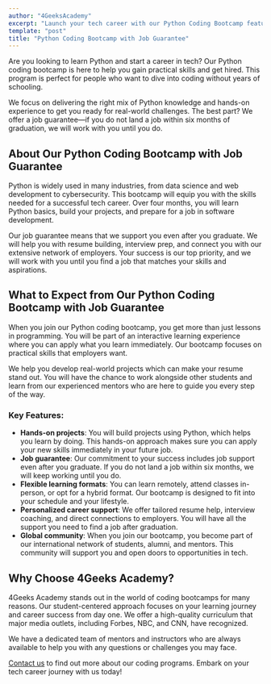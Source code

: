 ```yaml
---
author: "4GeeksAcademy"
excerpt: "Launch your tech career with our Python Coding Bootcamp featuring hands-on projects, job guarantee, and flexible learning options."
template: "post"
title: "Python Coding Bootcamp with Job Guarantee"
---
```


Are you looking to learn Python and start a career in tech? Our Python coding bootcamp is here to help you gain practical skills and get hired. This program is perfect for people who want to dive into coding without years of schooling.

We focus on delivering the right mix of Python knowledge and hands-on experience to get you ready for real-world challenges. The best part? We offer a job guarantee—if you do not land a job within six months of graduation, we will work with you until you do.

## About Our Python Coding Bootcamp with Job Guarantee  

Python is widely used in many industries, from data science and web development to cybersecurity. This bootcamp will equip you with the skills needed for a successful tech career. Over four months, you will learn Python basics, build your projects, and prepare for a job in software development.  

Our job guarantee means that we support you even after you graduate. We will help you with resume building, interview prep, and connect you with our extensive network of employers. Your success is our top priority, and we will work with you until you find a job that matches your skills and aspirations.  

## What to Expect from Our Python Coding Bootcamp with Job Guarantee  

When you join our Python coding bootcamp, you get more than just lessons in programming. You will be part of an interactive learning experience where you can apply what you learn immediately. Our bootcamp focuses on practical skills that employers want.  

We help you develop real-world projects which can make your resume stand out. You will have the chance to work alongside other students and learn from our experienced mentors who are here to guide you every step of the way.  

### Key Features:  
- **Hands-on projects**: You will build projects using Python, which helps you learn by doing. This hands-on approach makes sure you can apply your new skills immediately in your future job.  
- **Job guarantee**: Our commitment to your success includes job support even after you graduate. If you do not land a job within six months, we will keep working until you do.  
- **Flexible learning formats**: You can learn remotely, attend classes in-person, or opt for a hybrid format. Our bootcamp is designed to fit into your schedule and your lifestyle.  
- **Personalized career support**: We offer tailored resume help, interview coaching, and direct connections to employers. You will have all the support you need to find a job after graduation.  
- **Global community**: When you join our bootcamp, you become part of our international network of students, alumni, and mentors. This community will support you and open doors to opportunities in tech.  

## Why Choose 4Geeks Academy?  

4Geeks Academy stands out in the world of coding bootcamps for many reasons. Our student-centered approach focuses on your learning journey and career success from day one. We offer a high-quality curriculum that major media outlets, including Forbes, NBC, and CNN, have recognized.  

We have a dedicated team of mentors and instructors who are always available to help you with any questions or challenges you may face.  

[Contact us](https://4geeksacademy.com/us/contact) to find out more about our coding programs. Embark on your tech career journey with us today!  